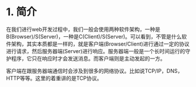 # 1. 简介

在我们进行web开发过程中，我们一般会使用两种软件架构，一种是B(Browser)/S(Server)，一种是C(Client)/S(Server)。可以看到，不管是什么软件架构，其实本质都是一样的，就是客户端(Browser/Client)进行通过一定的协议进行请求，然后服务器端(Server)进行响应。服务器端一般是一个长时间运行的守护程序，它只在响应时才会发送消息。而客户端则是主动发起的一方。

客户端在跟服务器端通信时会涉及到很多的网络协议。比如说TCP/IP，DNS，HTTP等等。这里的着重讲的是TCP协议。

